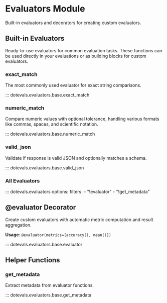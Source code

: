# Evaluators Module

Built-in evaluators and decorators for creating custom evaluators.

## Built-in Evaluators

Ready-to-use evaluators for common evaluation tasks. These functions can be used directly in your evaluations or as building blocks for custom evaluators.

### exact_match

The most commonly used evaluator for exact string comparisons.

::: dotevals.evaluators.base.exact_match

### numeric_match

Compare numeric values with optional tolerance, handling various formats like commas, spaces, and scientific notation.

::: dotevals.evaluators.base.numeric_match

### valid_json

Validate if response is valid JSON and optionally matches a schema.

::: dotevals.evaluators.base.valid_json

### All Evaluators

::: dotevals.evaluators
    options:
      filters:
        - "!evaluator"
        - "!get_metadata"

## @evaluator Decorator

Create custom evaluators with automatic metric computation and result aggregation.

**Usage**: `@evaluator(metrics=[accuracy(), mean()])`

::: dotevals.evaluators.base.evaluator

## Helper Functions

### get_metadata

Extract metadata from evaluator functions.

::: dotevals.evaluators.base.get_metadata
